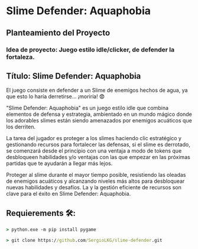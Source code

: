 # Slime Defender: Aquaphobia

## Planteamiento del Proyecto

### Idea de proyecto: Juego estilo idle/clicker, de defender la fortaleza.

## Título: Slime Defender: Aquaphobia

El juego consiste en defender a un Slime de enemigos hechos de agua, ya que esto lo haría derretirse… ¡moriría! 😨

"Slime Defender: Aquaphobia" es un juego estilo idle que combina elementos de defensa y estrategia, ambientado en un mundo mágico donde los adorables slimes están siendo amenazados por enemigos acuáticos que los derriten.

La tarea del jugador es proteger a los slimes haciendo clic estratégico y gestionando recursos para fortalecer las defensas, si el slime es derrotado, se comenzará desde el principio con una ventaja a modo de tokens que desbloqueen habilidades y/o ventajas con las que empezar en las próximas partidas que te ayudarán a llegar más lejos.

Proteger al slime durante el mayor tiempo posible, resistiendo las oleadas de enemigos acuáticos y alcanzando niveles más altos para desbloquear nuevas habilidades y desafíos. La y la gestión eficiente de recursos son clave para el éxito en Slime Defender: Aquaphobia.

## Requierements 🛠:

```cmd
> python.exe -m pip install pygame
```

```cmd
> git clone https://github.com/SergioLKG/slime-defender.git
```
